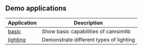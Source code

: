 ## Demo applications

|Application                                           |Description                                               |
|------------------------------------------------------|----------------------------------------------------------|
|[basic](basic)                                        |Show basic capabilities of camsimlib                      |
|[lighting](lighting)                                  |Demonstrate different types of lighting                   |
